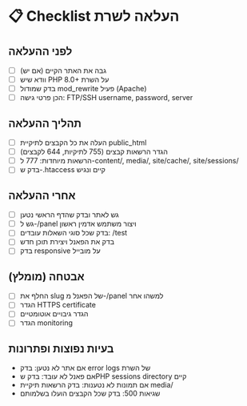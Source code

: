# 📋 Checklist העלאה לשרת

## לפני ההעלאה
- [ ] גבה את האתר הקיים (אם יש)
- [ ] וודא שיש PHP 8.0+ על השרת
- [ ] בדק שמודול mod_rewrite פעיל (Apache)
- [ ] הכן פרטי גישה: FTP/SSH username, password, server

## תהליך ההעלאה
- [ ] העלה את כל הקבצים לתיקיית public_html
- [ ] הגדר הרשאות קבצים (755 לתיקיות, 644 לקבצים)
- [ ] הרשאות מיוחדות: 777 ל-content/, media/, site/cache/, site/sessions/
- [ ] בדק ש-.htaccess קיים ונגיש

## אחרי ההעלאה
- [ ] גש לאתר ובדק שהדף הראשי נטען
- [ ] גש ל-/panel ויצור משתמש אדמין ראשון
- [ ] בדק שכל סוגי השאלות עובדים: /test
- [ ] בדק את הפאנל ויצירת תוכן חדש
- [ ] בדק responsive על מובייל

## אבטחה (מומלץ)
- [ ] החלף את slug של הפאנל מ-/panel למשהו אחר
- [ ] הגדר HTTPS certificate
- [ ] הגדר גיבויים אוטומטיים
- [ ] הגדר monitoring

## בעיות נפוצות ופתרונות
- אם אתר לא נטען: בדק error logs של השרת
- אם פאנל לא עובד: בדק שPHP sessions directory קיים
- אם תמונות לא נטענות: בדק הרשאות תיקיית media/
- שגיאות 500: בדק שכל הקבצים הועלו בשלמותם